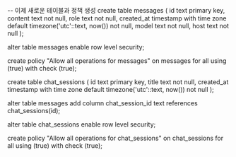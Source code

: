 

-- 이제 새로운 테이블과 정책 생성
create table messages (
  id text primary key,
  content text not null,
  role text not null,
  created_at timestamp with time zone default timezone('utc'::text, now()) not null,
  model text not null,
  host text not null
);

alter table messages enable row level security;

create policy "Allow all operations for messages"
on messages
for all
using (true)
with check (true);

create table chat_sessions (
  id text primary key,
  title text not null,
  created_at timestamp with time zone default timezone('utc'::text, now()) not null
);

alter table messages 
add column chat_session_id text references chat_sessions(id);

alter table chat_sessions enable row level security;

create policy "Allow all operations for chat_sessions"
on chat_sessions
for all
using (true)
with check (true);